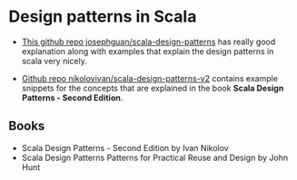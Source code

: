 # Design patterns in Scala

* [This github repo josephguan/scala-design-patterns](https://github.com/josephguan/scala-design-patterns) has really good explanation along with examples that explain the design patterns in scala very nicely.

* [Github repo nikolovivan/scala-design-patterns-v2](https://github.com/nikolovivan/scala-design-patterns-v2) contains example snippets for the concepts that are explained in the book **Scala Design Patterns - Second Edition**.

## Books

* Scala Design Patterns - Second Edition  by Ivan Nikolov
* Scala Design Patterns Patterns for Practical Reuse and Design by John Hunt
